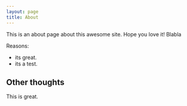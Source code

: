```yaml
---
layout: page
title: About
---
```


This is an about page about this awesome site.
Hope you love it! Blabla

Reasons:
- its great.
- its a test.

## Other thoughts

This is great.
